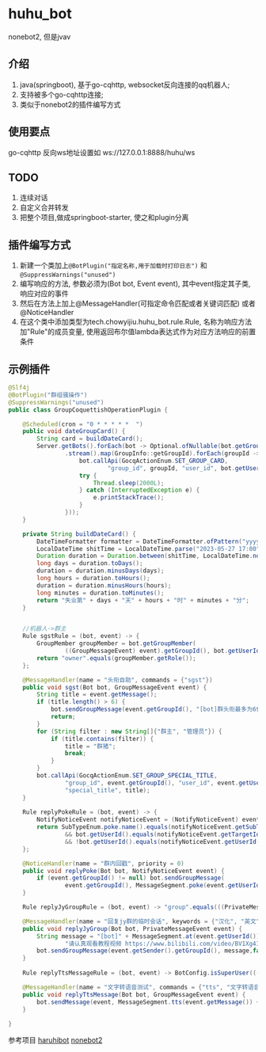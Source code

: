 # huhu_bot
nonebot2, 但是jvav

## 介绍
1. java(springboot), 基于go-cqhttp, websocket反向连接的qq机器人;
2. 支持被多个go-cqhttp连接;
3. 类似于nonebot2的插件编写方式

## 使用要点
go-cqhttp 反向ws地址设置如 ws://127.0.0.1:8888/huhu/ws

## TODO
1. 连续对话
2. 自定义合并转发
3. 把整个项目,做成springboot-starter, 使之和plugin分离

## 插件编写方式
1. 新建一个类加上`@BotPlugin("指定名称,用于加载时打印日志")` 和 `@SuppressWarnings("unused")`
2. 编写响应的方法, 参数必须为(Bot bot, Event event), 其中event指定其子类, 响应对应的事件
3. 然后在方法上加上@MessageHandler(可指定命令匹配或者关键词匹配) 或者 @NoticeHandler
4. 在这个类中添加类型为tech.chowyijiu.huhu_bot.rule.Rule, 名称为响应方法加"Rule"的成员变量, 使用返回布尔值lambda表达式作为对应方法响应的前置条件

## 示例插件

```Java
@Slf4j
@BotPlugin("群组骚操作")
@SuppressWarnings("unused")
public class GroupCoquettishOperationPlugin {

    @Scheduled(cron = "0 * * * * *  ")
    public void dateGroupCard() {
        String card = buildDateCard();
        Server.getBots().forEach(bot -> Optional.ofNullable(bot.getGroups()).orElseGet(bot::getGroupList)
                .stream().map(GroupInfo::getGroupId).forEach(groupId -> {
                    bot.callApi(GocqActionEnum.SET_GROUP_CARD,
                            "group_id", groupId, "user_id", bot.getUserId(), "card", card);
                    try {
                        Thread.sleep(2000L);
                    } catch (InterruptedException e) {
                        e.printStackTrace();
                    }
                }));
    }

    private String buildDateCard() {
        DateTimeFormatter formatter = DateTimeFormatter.ofPattern("yyyy-MM-dd HH:mm");
        LocalDateTime shitTime = LocalDateTime.parse("2023-05-27 17:00", formatter);
        Duration duration = Duration.between(shitTime, LocalDateTime.now());
        long days = duration.toDays();
        duration = duration.minusDays(days);
        long hours = duration.toHours();
        duration = duration.minusHours(hours);
        long minutes = duration.toMinutes();
        return "失业第" + days + "天" + hours + "时" + minutes + "分";
    }


    //机器人->群主
    Rule sgstRule = (bot, event) -> {
        GroupMember groupMember = bot.getGroupMember(
                ((GroupMessageEvent) event).getGroupId(), bot.getUserId(), true);
        return "owner".equals(groupMember.getRole());
    };

    @MessageHandler(name = "头衔自助", commands = {"sgst"})
    public void sgst(Bot bot, GroupMessageEvent event) {
        String title = event.getMessage();
        if (title.length() > 6) {
            bot.sendGroupMessage(event.getGroupId(), "[bot]群头衔最多为6位", true);
            return;
        }
        for (String filter : new String[]{"群主", "管理员"}) {
            if (title.contains(filter)) {
                title = "群猪";
                break;
            }
        }
        bot.callApi(GocqActionEnum.SET_GROUP_SPECIAL_TITLE,
                "group_id", event.getGroupId(), "user_id", event.getUserId(),
                "special_title", title);
    }
    
    Rule replyPokeRule = (bot, event) -> {
        NotifyNoticeEvent notifyNoticeEvent = (NotifyNoticeEvent) event;
        return SubTypeEnum.poke.name().equals(notifyNoticeEvent.getSubType()) //戳一戳事件
                && bot.getUserId().equals(notifyNoticeEvent.getTargetId())    //被戳的是bot
                && !bot.getUserId().equals(notifyNoticeEvent.getUserId());    //不是bot号自己戳的
    };

    @NoticeHandler(name = "群内回戳", priority = 0)
    public void replyPoke(Bot bot, NotifyNoticeEvent event) {
        if (event.getGroupId() != null) bot.sendGroupMessage(
                event.getGroupId(), MessageSegment.poke(event.getUserId()) + "", false);
    }

    Rule replyJyGroupRule = (bot, event) -> "group".equals(((PrivateMessageEvent) event).getSubType());

    @MessageHandler(name = "回复jy群的临时会话", keywords = {"汉化", "英文", "中文"})
    public void replyJyGroup(Bot bot, PrivateMessageEvent event) {
        String message = "[bot]" + MessageSegment.at(event.getUserId()) +
                "请认真观看教程视频 https://www.bilibili.com/video/BV1Xg411x7S2 不要再发临时会话问我或者其他管理了";
        bot.sendGroupMessage(event.getSender().getGroupId(), message,false);
    }
    
    Rule replyTtsMessageRule = (bot, event) -> BotConfig.isSuperUser(((GroupMessageEvent) event).getUserId());

    @MessageHandler(name = "文字转语音测试", commands = {"tts", "文字转语音"})
    public void replyTtsMessage(Bot bot, GroupMessageEvent event) {
        bot.sendMessage(event, MessageSegment.tts(event.getMessage()) + "", false);
    }
    
}
```

参考项目 [haruhibot](https://gitee.com/Lelouch-cc/haruhibot-server) [nonebot2](https://github.com/nonebot/nonebot2)
